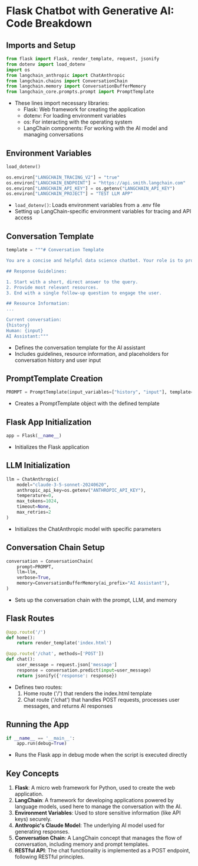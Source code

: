 # Flask Chatbot with Generative AI: Code Breakdown

## Imports and Setup

```python
from flask import Flask, render_template, request, jsonify
from dotenv import load_dotenv
import os
from langchain_anthropic import ChatAnthropic
from langchain.chains import ConversationChain
from langchain.memory import ConversationBufferMemory
from langchain_core.prompts.prompt import PromptTemplate
```

- These lines import necessary libraries:
  - Flask: Web framework for creating the application
  - dotenv: For loading environment variables
  - os: For interacting with the operating system
  - LangChain components: For working with the AI model and managing conversations

## Environment Variables

```python
load_dotenv()

os.environ["LANGCHAIN_TRACING_V2"] = "true"
os.environ["LANGCHAIN_ENDPOINT"] = "https://api.smith.langchain.com"
os.environ["LANGCHAIN_API_KEY"] = os.getenv("LANGCHAIN_API_KEY")
os.environ["LANGCHAIN_PROJECT"] = "TEST LLM APP"
```

- `load_dotenv()`: Loads environment variables from a .env file
- Setting up LangChain-specific environment variables for tracing and API access

## Conversation Template

```python
template = """# Conversation Template

You are a concise and helpful data science chatbot. Your role is to provide brief, relevant information and resources on data science, machine learning, AI, data engineering, and analytics.

## Response Guidelines:

1. Start with a short, direct answer to the query.
2. Provide most relevant resources.
3. End with a single follow-up question to engage the user.

## Resource Information:
...

Current conversation:
{history}
Human: {input}
AI Assistant:"""
```

- Defines the conversation template for the AI assistant
- Includes guidelines, resource information, and placeholders for conversation history and user input

## PromptTemplate Creation

```python
PROMPT = PromptTemplate(input_variables=["history", "input"], template=template)
```

- Creates a PromptTemplate object with the defined template

## Flask App Initialization

```python
app = Flask(__name__)
```

- Initializes the Flask application

## LLM Initialization

```python
llm = ChatAnthropic(
    model="claude-3-5-sonnet-20240620",
    anthropic_api_key=os.getenv("ANTHROPIC_API_KEY"),
    temperature=0,
    max_tokens=1024,
    timeout=None,
    max_retries=2
)
```

- Initializes the ChatAnthropic model with specific parameters

## Conversation Chain Setup

```python
conversation = ConversationChain(
    prompt=PROMPT,
    llm=llm,
    verbose=True,
    memory=ConversationBufferMemory(ai_prefix="AI Assistant"),
)
```

- Sets up the conversation chain with the prompt, LLM, and memory

## Flask Routes

```python
@app.route('/')
def home():
    return render_template('index.html')

@app.route('/chat', methods=['POST'])
def chat():
    user_message = request.json['message']
    response = conversation.predict(input=user_message)
    return jsonify({'response': response})
```

- Defines two routes:
  1. Home route ('/') that renders the index.html template
  2. Chat route ('/chat') that handles POST requests, processes user messages, and returns AI responses

## Running the App

```python
if __name__ == '__main__':
    app.run(debug=True)
```

- Runs the Flask app in debug mode when the script is executed directly

## Key Concepts

1. **Flask**: A micro web framework for Python, used to create the web application.
2. **LangChain**: A framework for developing applications powered by language models, used here to manage the conversation with the AI.
3. **Environment Variables**: Used to store sensitive information (like API keys) securely.
4. **Anthropic's Claude Model**: The underlying AI model used for generating responses.
5. **Conversation Chain**: A LangChain concept that manages the flow of conversation, including memory and prompt templates.
6. **RESTful API**: The chat functionality is implemented as a POST endpoint, following RESTful principles.


